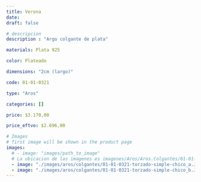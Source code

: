 ```yaml
---
title: Verona
date: 
draft: false

# descripcion
description : "Argo colgante de plata"

materials: Plata 925

color: Plateado

dimensions: "2cm (largo)"

code: 01-01-0321

type: "Aros"

categories: []

price: $3.170,00

price_eftvo: $2.696,00

# Images
# first image will be shown in the product page
images:
  # - image: "images/path_to_image"
  # La ubicacion de las imagenes es imagenes/Aros/Aros.Colgantes/01-01-0321-verona
  - image: "./images/aros/colgantes/01-01-0321-torzado-simple-chico_a.JPG"
  - image: "./images/aros/colgantes/01-01-0321-torzado-simple-chico_b.JPG"
---
```

